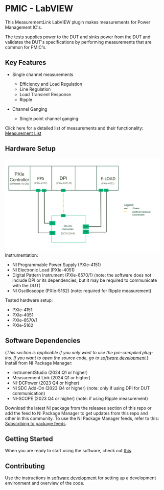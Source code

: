 # PMIC - LabVIEW

 This MeasurementLink LabVIEW plugin makes measurements for Power Management IC's.
 
 The tests supplies power to the DUT and sinks power from the DUT and validates the DUT's specifications by performing measurements that are common for PMIC's.

## Key Features

 - Single channel measurements
   - Efficiency and Load Regulation
   - Line Regulation
   - Load Transient Response
   - Ripple

 - Channel Ganging
   - Single point channel ganging

Click here for a detailed list of measurements and their functionality: [Measurement List](docs/measurements/meas-index.md)

## Hardware Setup
![Hardware setup](docs/images/hw-setup.png)
Instrumentation:
- NI Programmable Power Supply (PXIe-4151)
- NI Electronic Load (PXIe-4051)
- Digital Pattern Instrument (PXIe-6570/1) (note: the software does not include DPI or its dependencies, but it may be required to communicate with the DUT)
- NI Oscilloscope (PXIe-5162) (note: required for Ripple measurement)

Tested hardware setup:
- PXIe-4151
- PXIe-4051
- PXIe-6570/1
- PXIe-5162

## Software Dependencies
(*This section is applicable if you only want to use the pre-compiled plug-ins. If you want to open the source code, go to [software development](docs/sw-dev.md).*)  
Install from NI Package Manager:

- InstrumentStudio (2024 Q1 or higher)
- Measurement Link (2024 Q1 or higher)
- NI-DCPower (2023 Q4 or higher)
- NI SDC Add-On (2023 Q4 or higher) (note: only if using DPI for DUT communication)
- NI-SCOPE (2023 Q4 or higher) (note: if using Ripple measurement)

Download the latest NI package from the releases section of this repo or add the feed to NI Package Manager to get updates from this repo and other in this community. To use the NI Package Manager feeds, refer to this: [Subscribing to package feeds](https://github.com/NI-MeasurementLink-Plug-Ins/package-manager-feeds)

## Getting Started
When you are ready to start using the software, check out [this](docs/help.md).

## Contributing
Use the instructions in [software development](docs/sw-dev.md) for setting up a development environment and overview of the code.
